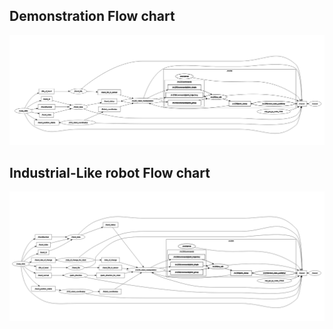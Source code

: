 ## Demonstration Flow chart
![](Images/rqt_graph.png)

## Industrial-Like robot Flow chart
![](Images/rqt_graph_industrial_like_robot.png)
